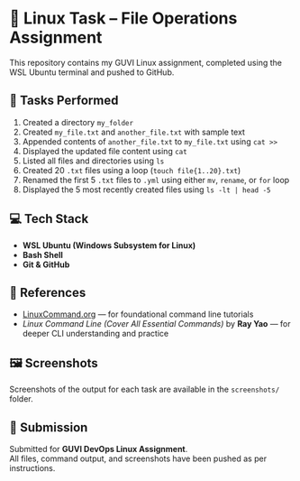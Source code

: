 # 🐧 Linux Task – File Operations Assignment

This repository contains my GUVI Linux assignment, completed using the WSL Ubuntu terminal and pushed to GitHub.

## 🧪 Tasks Performed

1. Created a directory `my_folder`
2. Created `my_file.txt` and `another_file.txt` with sample text
3. Appended contents of `another_file.txt` to `my_file.txt` using `cat >>`
4. Displayed the updated file content using `cat`
5. Listed all files and directories using `ls`
6. Created 20 `.txt` files using a loop (`touch file{1..20}.txt`)
7. Renamed the first 5 `.txt` files to `.yml` using either `mv`, `rename`, or `for` loop
8. Displayed the 5 most recently created files using `ls -lt | head -5`

## 💻 Tech Stack

- **WSL Ubuntu (Windows Subsystem for Linux)**
- **Bash Shell**
- **Git & GitHub**

## 📝 References

- [LinuxCommand.org](https://linuxcommand.org) — for foundational command line tutorials
- *Linux Command Line (Cover All Essential Commands)* by **Ray Yao** — for deeper CLI understanding and practice

## 🖼️ Screenshots

Screenshots of the output for each task are available in the `screenshots/` folder.

## 📎 Submission

Submitted for **GUVI DevOps Linux Assignment**.  
All files, command output, and screenshots have been pushed as per instructions.

